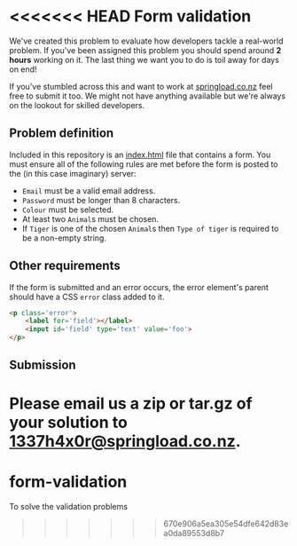 <<<<<<< HEAD
Form validation
=======================
We've created this problem to evaluate how developers tackle a real-world problem. If you've been assigned this problem you should spend around **2 hours** working on it. The last thing we want you to do is toil away for days on end!

If you've stumbled across this and want to work at [springload.co.nz](http://springload.co.nz) feel free to submit it too. We might not have anything available but we're always on the lookout for skilled developers.

## Problem definition
Included in this repository is an [index.html](https://raw.githubusercontent.com/springload/form-validation-problem/master/index.html) file that contains a form. You must ensure all of the following rules are met before the form is posted to the (in this case imaginary) server:

* `Email` must be a valid email address.
* `Password` must be longer than 8 characters.
* `Colour` must be selected.
* At least two `Animal`s must be chosen.
* If `Tiger` is one of the chosen `Animal`s then `Type of tiger` is required to be a non-empty string.

## Other requirements
If the form is submitted and an error occurs, the error element's parent should have a CSS `error` class added to it.
```html
<p class='error'>
    <label for='field'></label>
    <input id='field' type='text' value='foo'>
</p>
```

## Submission
Please email us a zip or tar.gz of your solution to 1337h4x0r@springload.co.nz.
=======
form-validation
===============

To solve the validation problems
>>>>>>> 670e906a5ea305e54dfe642d83ea0da89553d8b7
